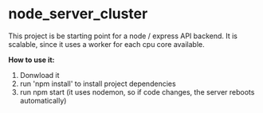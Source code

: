 # node_server_cluster

This project is be starting point for a node / express API backend.
It is scalable, since it uses a worker for each cpu core available.

**How to use it:**
1. Donwload it
2. run 'npm install' to install project dependencies
3. run npm start (it uses nodemon, so if code changes, the server reboots automatically)
